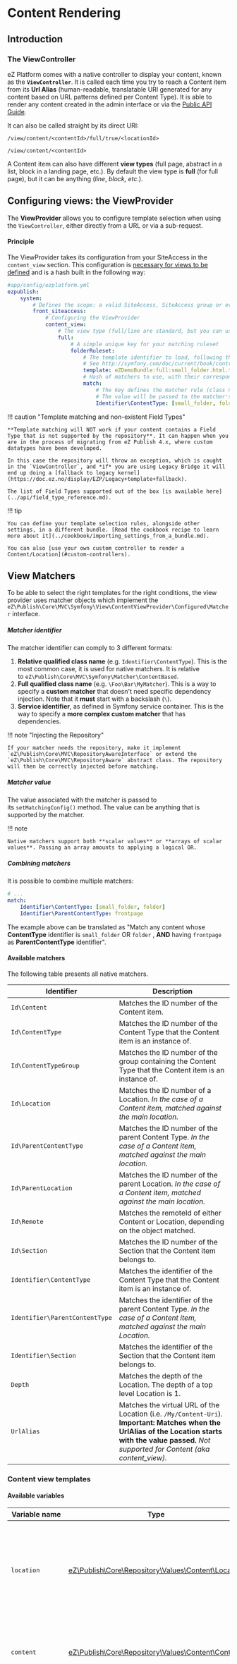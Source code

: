 # Content Rendering

## Introduction

### The ViewController

eZ Platform comes with a native controller to display your content, known as the **`ViewController`**. It is called each time you try to reach a Content item from its **Url Alias** (human-readable, translatable URI generated for any content based on URL patterns defined per Content Type). It is able to render any content created in the admin interface or via the [Public API Guide](../api/public_php_api.md#public-api-guide).

It can also be called straight by its direct URI: 

`/view/content/<contentId>/full/true/<locationId>`

`/view/content/<contentId>`

A Content item can also have different **view types** (full page, abstract in a list, block in a landing page, etc.). By default the view type is **full** (for full page), but it can be anything (*line*, *block, etc*.).

## Configuring views: the ViewProvider

The **ViewProvider** allows you to configure template selection when using the `ViewController`, either directly from a URL or via a sub-request.

#### Principle

The ViewProvider takes its configuration from your SiteAccess in the `content_view` section. This configuration is [necessary for views to be defined](design.md#design-basics) and is a hash built in the following way:

``` yaml
#app/config/ezplatform.yml
ezpublish:
    system:
        # Defines the scope: a valid SiteAccess, SiteAccess group or even "global"
        front_siteaccess:
            # Configuring the ViewProvider
            content_view:
                # The view type (full/line are standard, but you can use custom ones)
                full:
                    # A simple unique key for your matching ruleset
                    folderRuleset:
                        # The template identifier to load, following the Symfony bundle notation for templates
                        # See http://symfony.com/doc/current/book/controller.html#rendering-templates
                        template: eZDemoBundle:full:small_folder.html.twig
                        # Hash of matchers to use, with their corresponding values to match against
                        match:
                            # The key defines the matcher rule (class name or service identifier)
                            # The value will be passed to the matcher's setMatchingConfig() method.
                            Identifier\ContentType: [small_folder, folder]
```

!!! caution "Template matching and non-existent Field Types"

    **Template matching will NOT work if your content contains a Field Type that is not supported by the repository**. It can happen when you are in the process of migrating from eZ Publish 4.x, where custom datatypes have been developed.

    In this case the repository will throw an exception, which is caught in the `ViewController`, and *if* you are using Legacy Bridge it will end up doing a [fallback to legacy kernel](https://doc.ez.no/display/EZP/Legacy+template+fallback).

    The list of Field Types supported out of the box [is available here](../api/field_type_reference.md).

!!! tip

    You can define your template selection rules, alongside other settings, in a different bundle. [Read the cookbook recipe to learn more about it](../cookbook/importing_settings_from_a_bundle.md).

    You can also [use your own custom controller to render a Content/Location](#custom-controllers).

## View Matchers

To be able to select the right templates for the right conditions, the view provider uses matcher objects which implement the `eZ\Publish\Core\MVC\Symfony\View\ContentViewProvider\Configured\Matcher` interface.

##### Matcher identifier

The matcher identifier can comply to 3 different formats:

1. **Relative qualified class name** (e.g. `Identifier\ContentType`). This is the most common case, it is used for native matchers. It is relative to `eZ\Publish\Core\MVC\Symfony\Matcher\ContentBased`.
1. **Full qualified class name** (e.g. `\Foo\Bar\MyMatcher`). This is a way to specify a **custom matcher** that doesn't need specific dependency injection. Note that it **must** start with a backslash (`\`).
1. **Service identifier**, as defined in Symfony service container. This is the way to specify a **more complex custom matcher** that has dependencies.

!!! note "Injecting the Repository"

    If your matcher needs the repository, make it implement `eZ\Publish\Core\MVC\RepositoryAwareInterface` or extend the `eZ\Publish\Core\MVC\RepositoryAware` abstract class. The repository will then be correctly injected before matching.

##### Matcher value

The value associated with the matcher is passed to its `setMatchingConfig()` method. The value can be anything that is supported by the matcher.

!!! note

    Native matchers support both **scalar values** or **arrays of scalar values**. Passing an array amounts to applying a logical OR.

##### Combining matchers

It is possible to combine multiple matchers:

``` yaml
# ...
match:
    Identifier\ContentType: [small_folder, folder]
    Identifier\ParentContentType: frontpage
```

The example above can be translated as "Match any content whose **ContentType** identifier is `small_folder` OR `folder` , **AND** having `frontpage` as **ParentContentType** identifier".

#### Available matchers

The following table presents all native matchers.

|Identifier|Description|
|------|------|
|`Id\Content`|Matches the ID number of the Content item.|
|`Id\ContentType`|Matches the ID number of the Content Type that the Content item is an instance of.|
|`Id\ContentTypeGroup`|Matches the ID number of the group containing the Content Type that the Content item is an instance of.|
|`Id\Location`|Matches the ID number of a Location. *In the case of a Content item, matched against the main location.*|
|`Id\ParentContentType`|Matches the ID number of the parent Content Type. *In the case of a Content item, matched against the main location.*|
|`Id\ParentLocation`|Matches the ID number of the parent Location. *In the case of a Content item, matched against the main location.*|
|`Id\Remote`|Matches the remoteId of either Content or Location, depending on the object matched.|
|`Id\Section`|	Matches the ID number of the Section that the Content item belongs to.|
|`Identifier\ContentType`|Matches the identifier of the Content Type that the Content item is an instance of.|
|`Identifier\ParentContentType`|Matches the identifier of the parent Content Type. *In the case of a Content item, matched against the main Location.*|
|`Identifier\Section`|Matches the identifier of the Section that the Content item belongs to.|
|`Depth`|Matches the depth of the Location. The depth of a top level Location is 1.|
|`UrlAlias`|Matches the virtual URL of the Location (i.e. `/My/Content-Uri`). **Important: Matches when the UrlAlias of the Location starts with the value passed.** *Not supported for Content (aka content_view).*|

### Content view templates

#### Available variables

|Variable name|Type|Description|
|------|------|------|
|`location`|[eZ\Publish\Core\Repository\Values\Content\Location](https://github.com/ezsystems/ezpublish-kernel/blob/master/eZ/Publish/Core/Repository/Values/Content/Location.php)|The Location object. Contains meta information on the Content (ContentInfo) (only when accessing a Location) |
|`content`|[eZ\Publish\Core\Repository\Values\Content\Content](https://github.com/ezsystems/ezpublish-kernel/blob/master/eZ/Publish/Core/Repository/Values/Content/Content.php)|The Content item, containing all Fields and version information (VersionInfo)|
|`noLayout`|Boolean|If true, indicates if the Content item/Location is to be displayed without any pagelayout (i.e. AJAX, sub-requests, etc.). It's generally `false` when displaying a Content item in view type **full**.|
|`viewBaseLayout`|String|The base layout template to use when the view is requested to be generated outside of the pagelayout (when `noLayout` is true).|

#### Template inheritance and sub-requests

Like any template, a content view template can use [template inheritance](http://symfony.com/doc/current/book/templating.html#template-inheritance-and-layouts). However keep in mind that your Content may be also requested via [sub-requests](http://symfony.com/doc/current/book/templating.html#embedding-controllers) (see below how to render [embedded Content items](#embedding-content-items)), in which case you probably don't want the global layout to be used.

If you use different templates for embedded content views, this should not be a problem. If you'd rather use the same template, you can use an extra `noLayout` view parameter for the sub-request, and conditionally extend an empty pagelayout:

``` html
{% extends noLayout ? viewbaseLayout : "AcmeDemoBundle::pagelayout.html.twig" %}

{% block content %}
...
{% endblock %}
```

#### Default view templates

Content view uses default templates to render content unless custom view rules are used.

Those templates can be customized by means of container- and SiteAccess-aware parameters.

##### Overriding the default template for common view types

Templates for the most common view types (content/full, line, embed, or block) can be customized by setting one the `ezplatform.default.content_view_templates` variables:

| Controller                                              | ViewType | Parameter                                         | Default value                                           |
|---------------------------------------------------------|----------|---------------------------------------------------|---------------------------------------------------------|
| `ez_content:viewAction`                                 | `full`   | `ezplatform.default_view_templates.content.full`  | `"EzPublishCoreBundle:default:content/full.html.twig"`  |
| `ez_content:viewAction`                                 | `line`   | `ezplatform.default_view_templates.content.line`  | `"EzPublishCoreBundle:default:content/line.html.twig"`  |
| `ez_content:viewAction`                                 | `embed`  | `ezplatform.default_view_templates.content.embed` | `"EzPublishCoreBundle:default:content/embed.html.twig"` |
| `ez_page:viewAction`                                    | `n/a`    | `ezplatform.default_view_templates.block`         | `"EzPublishCoreBundle:default:block/block.html.twig"`   |

###### Example

Add this configuration to `app/config/config.yml` to use `app/Resources/content/view/full.html.twig` as the default template when viewing Content with the `full` view type:

``` yaml
parameters:
    ezplatform.default_view_templates.content.full: "content/view/full.html.twig"
```

##### Customizing the default controller

The controller used to render content by default can also be changed. The `ezsettings.default.content_view_defaults` container parameter contains a hash that defines how content is rendered by default. It contains a set of [content view rules for the common view types](https://github.com/ezsystems/ezpublish-kernel/blob/v6.0.0/eZ/Bundle/EzPublishCoreBundle/Resources/config/default_settings.yml#L21-L33). This hash can be redefined to whatever suits your requirements, including custom controllers, or even matchers.

### Content and Location view providers

#### View\\Manager & View\\Provider

The role of the `(eZ\Publish\Core\MVC\Symfony\)View\Manager` is to select the right template for displaying a given Content item or Location. It aggregates objects called *Content and Location view providers* which respectively implement the `eZ\Publish\Core\MVC\Symfony\View\Provider\Content` and `eZ\Publish\Core\MVC\Symfony\View\Provider\Location` interfaces.

Each time a Content item is to be displayed through the `Content\ViewController`, the `View\Manager` iterates over the registered Content or Location `View\Provider` objects and calls `getView()`.

##### Provided View\\Provider implementations

|Name|Usage|
|------|------|
|[View provider configuration](#configuring-views-the-viewprovider)|Based on application configuration. Formerly known as *Template override system*.|
|`eZ\Publish\Core\MVC\Legacy\View\Provider\Content`, `eZ\Publish\Core\MVC\Legacy\View\Provider\Location`|Forwards view selection to the legacy kernel by running the old content/view module. Pagelayout used is the one configured in `ezpublish_legacy.<scope>.view_default_layout`. For more details about the `<scope>` please refer to the [scope configuration documentation](siteaccess.md#scope).|

#### Custom View\\Provider

##### Difference between `View\Provider\Location` and `View\Provider\Content`

- A `View\Provider\Location` only deals with `Location` objects and implements the `eZ\Publish\Core\MVC\Symfony\View\Provider\Location` interface.
- A `View\Provider\Content` only deals with `ContentInfo` objects and implements the `eZ\Publish\Core\MVC\Symfony\View\Provider\Content` interface.

##### When to develop a custom `View\Provider\(Location|Content)`

- You want a custom template selection based on a very specific state of your application
- You depend on external resources for view selection
- You want to override the default one view provider (based on configuration)

`View\Provider` objects need to be properly registered in the service container with the `ezpublish.location_view_provider` or `ezpublish.content_view_provider` service tag.

``` yaml
parameters:
    acme.location_view_provider.class: Acme\DemoBundle\Content\MyLocationViewProvider

services:
    acme.location_view_provider:
        class: %ezdemo.location_view_provider.class%
        tags:
            - {name: ezpublish.location_view_provider, priority: 30}
```

`priority` is an integer giving the priority to the `View\Provider\(Content|Location)` in the `View\Manager`. The priority range is from -255 to 255.

##### Example

``` php
// Custom View\Provider\Location
<?php
namespace Acme\DemoBundle\Content;

use eZ\Publish\Core\MVC\Symfony\View\ContentView;
use eZ\Publish\Core\MVC\Symfony\View\Provider\Location as LocationViewProvider;
use eZ\Publish\API\Repository\Values\Content\Location;

class MyLocationViewProvider implements LocationViewProvider
{
    /**
     * Returns a ContentView object corresponding to $location, or void if not applicable
     *
     * @param \eZ\Publish\API\Repository\Values\Content\Location $location
     * @param string $viewType
     * @return \eZ\Publish\Core\MVC\Symfony\View\ContentView|null
     */
    public function getView( Location $location, $viewType )
    {
        // Let's check location Id
        switch ( $location->id )
        {
            // Special template for home page, passing "foo" variable to the template
            case 2:
                return new ContentView( "AcmeDemoBundle:$viewType:home.html.twig", array( 'foo' => 'bar' ) );
        }

        // ContentType identifier (formerly "class identifier")
        switch ( $location->contentInfo->contentType->identifier )
        {
            // For view full, it will load AcmeDemoBundle:full:small_folder.html.twig
            case 'folder':
                return new ContentView( "AcmeDemoBundle:$viewType:small_folder.html.twig" );
        }
    }
}
```

## Rendering Content items

### Content item Fields

A view template receives the requested Content item, holding all Fields.
In order to display the Fields' value the way you want, you can either manipulate the Field Value object itself, or use a custom template.

#### Getting raw Field value

As you have access to the Content item in the template, you can use [its public methods](https://github.com/ezsystems/ezpublish-kernel/blob/master/eZ/Publish/Core/Repository/Values/Content/Content.php) to access all the information you need. You can also use the `ez_field_value` helper to get the [Field's value only](#ez_field_value). It will return the correct language if there are several, based on language priorities.

``` html
{# With the following, myFieldValue will be in the Content item's main language #}
{# It will also takes languages you provided to API on retrieval into account #}
{% set myFieldValue = content.getFieldValue( 'some_field_identifier' ) %}

{# Here myTranslatedFieldValue will be in the current language if a translation is available (read from SiteAccess configuration). If not, the Content item's main language will be used #}
{% set myTranslatedFieldValue = ez_field_value( content, 'some_field_identifier' ) %}
```

#### Using the Field Type's template block

All built-in Field Types come with [their own Twig template](https://github.com/ezsystems/ezpublish-kernel/blob/master/eZ/Bundle/EzPublishCoreBundle/Resources/views/content_fields.html.twig). You can render any Field using this default template using the `ez_render_field()` helper.

``` html
{{ ez_render_field( content, 'some_field_identifier' ) }}
```

Refer to [`ez_render_field`](#ez_render_field) for further information.

!!! tip

    As this makes use of reusable templates, **using `ez_render_field()` is the recommended way and is to be considered the best practice**.

### Content name

The **name** of a Content item is its generic "title", generated by the repository based on the Content Type's naming pattern. It often takes the form of a normalized value of the first field, but might be a concatenation of several fields. There are 2 different ways to access this special property:

- Through the name property of ContentInfo (not translated).
- Through VersionInfo with the TranslationHelper (translated).

#### Translated name

The *translated name* is held in a `VersionInfo` object, in the `names` property which consists of a hash indexed by locale. You can easily retrieve it in the right language via the `TranslationHelper` service.

``` html
{# Languages provided to API will be taken into account so you can do this: #}
<h2>Translated Content name: {{ content.name }}</h2>

{# In earlier versions the same is available using Twig translation helper ez_content_name() #}
<h2>Translated Content name: {{ ez_content_name( content ) }}</h2>
<h3>Also works from ContentInfo: {{ ez_content_name( content.contentInfo ) }}</h3>
```

The helper will by default follow the prioritized languages order. If there is no translation for your prioritized languages, the helper will always return the name in the main language.

You can also **force a locale** in a second argument:

``` html
{# Force fre-FR locale. #}
<h2>{{ ez_content_name( content, 'fre-FR' ) }}</h2>
```

!!! note "Name property in ContentInfo"

    This property is the actual Content name, but **in the main language only** (so it is not translated).

    ``` html
    <h2>Content name: {{ content.contentInfo.name }}</h2>
    ```

    In PHP that would be:

    ``` php
    $contentName = $content->getContentInfo->getName();
    ```

    So make sure to use `$content->getName() or $versionInfo->getName()`, which takes translations into account.

#### Exposing additional variables

It is possible to expose additional variables in a content view template. See [parameters injection in content views](../cookbook/injecting_parameters_in_content_views.md).

### Embedding images

The Rich Text Field allows you to embed other Content items within the Field.

Content items that are identified as images will be rendered in the Rich Text Field using a dedicated template.

You can determine which Content Types will be treated as images and rendered using this template in the `ezplatform.content_view.image_embed_content_types_identifiers` parameter. By default it is set to cover the Image Content Type, but you can add other types that you want to be treated as images, for example:

``` yaml
parameters:
    ezplatform.content_view.image_embed_content_types_identifiers: ['image', 'photo', 'banner']
```

The template that is used when rendering embedded images can be set in the `ezplatform.default_view_templates.content.embed_image` container parameter:

``` yaml
parameters:
    ezplatform.default_view_templates.content.embed_image: 'content/view/embed/image.html.twig'
```

### Adding Links

#### Links to other Locations

Linking to other Locations is done with a [native `path()` Twig helper](http://symfony.com/doc/2.3/book/templating.html#linking-to-pages) (or `url()` if you want to generate absolute URLs). When you pass it the Location object, `path()` will generate the URLAlias.

``` html
{# Assuming "location" variable is a valid eZ\Publish\API\Repository\Values\Content\Location object #}
<a href="{{ path( location ) }}">Some link to a Location</a>
```

If you don't have the Location object, but only its ID, you can generate the URLAlias the following way:

``` html
<a href="{{ path( "ez_urlalias", {"locationId": 123} ) }}">Some link to a Location, with its ID only</a>
```

You can also use the Content ID. In that case the generated link will point to the Content item's main Location.

``` html
<a href="{{ path( "ez_urlalias", {"contentId": 456} ) }}">Some link from a contentId</a>
```

!!! note "Under the hood"

    In the back end, `path()` uses the Router to generate links.

    This makes it also easy to generate links from PHP, via the `router` service.

See also: [Cross-SiteAccess links](siteaccess.md#cross-siteaccess-links)

### Embedding Content items

To render an embedded Content from a Twig template you need to **do a subrequest with the `ez_content` controller**.

#### Using the `ez_content` controller

This controller is exactly the same as [the ViewController presented above](#the-viewcontroller). It has one main `viewAction` that renders a Content item.

You can use this controller from templates with the following syntax:

``` html
{{ render(controller("ez_content:viewAction", {"contentId": 123, "viewType": "line"})) }}
```

The example above renders the Content item whose ID is **123** with the view type **line**.

Referencing the `ez_content` controller follows the syntax of *controllers as a service*, [as explained in Symfony documentation](http://symfony.com/doc/current/cookbook/controller/service.html).

##### Available arguments

As with any controller, you can pass arguments to `ez_content:viewLocation` or `ez_content:viewContent` to fit your needs.

|Name|Description|Type|Default value|
|---|---|---|---|
|`contentId`|ID of the Content item you want to render. Only for `ez_content:viewContent`|integer|N/A|
|`locationId`|ID of the Location you want to render. Only for `ez_content:viewLocation`|integer|Content item's main location, if defined|
|`viewType`|The view type you want to render your Content item/Location in. Will be used by the ViewManager to select a corresponding template, according to defined rules. </br>Example: full, line, my_custom_view, etc.|string|full|
|`layout`|Indicates if the sub-view needs to use the main layout (see [available variables in a view template](#available-variables))|boolean|false|
|`params`|Hash of variables you want to inject to sub-template, key being the exposed variable name.|hash|empty hash|

For example:

``` html
{{ render(
      controller(
          "ez_content:viewAction",
          {
              "contentId": 123,
              "viewType": "line",
              "params": { "some_variable": "some_value" }
          }
      )
) }}
```

#### Rendering and cache

##### ESI

Just like for regular Symfony controllers, you can take advantage of [ESI](https://symfony.com/doc/current/http_cache/esi.html) and use different cache levels:

``` html
{{ render_esi(controller("ez_content:viewAction", {"contentId": 123, "viewType": "line"})) }}
```

Only scalar variables (not objects) can be sent via `render_esi`.

##### Asynchronous rendering using hinclude

Symfony also supports asynchronous content rendering with the help of the [hinclude.js](http://mnot.github.com/hinclude/) library.

``` html
<!--Asynchronous rendering-->
{{ render_hinclude(controller("ez_content:viewAction", {"contentId": 123, "viewType": "line"})) }}
```

Only scalar variables (not objects) can be sent via `render_hinclude`.

##### Display a default text

If you want to display a default text while a controller is loaded asynchronously, you have to pass a second parameter to your `render_hinclude` Twig function.

``` html
<!--Display a default text during asynchronous loading of a controller-->
{{ render_hinclude(controller('EzCorporateDesignBundle:Header:userLinks'), {'default': "<div style='color:red'>loading</div>"}) }}
```

See also: [Custom controllers](#custom-controllers).

[hinclude.js](http://mnot.github.com/hinclude/) needs to be properly included in your layout to work.

[Refer to Symfony documentation](http://symfony.com/doc/current/book/templating.html#asynchronous-content-with-hinclude-js) for all available options.

### Rendering in preview

When previewing content in the back office, the draft view is rendered using the [PreviewController](https://github.com/ezsystems/ezpublish-kernel/blob/master/eZ/Publish/Core/MVC/Symfony/Controller/Content/PreviewController.php).

The first draft of a yet unpublished Content item does not have a Location, because Locations are only assigned when content is published.
To enable rendering in such cases, the PreviewController [creates a temporary virtual Location](https://github.com/ezsystems/ezpublish-kernel/blob/master/eZ/Publish/Core/Helper/PreviewLocationProvider.php#L65).
This Location has some of the properties of the future Location, such as the parent Location ID.
However, it does not fully replace a normal Location.

If the rendering template refers directly to the Location ID of the content, an error will occur.
To avoid such situations, you can check if the Location is virtual using the `location.isDraft` flag in Twig templates, for example:

``` jinja
{% if not location.isDraft %}
    <a href="{{ path(location) }}">{{ ez_content_name(content) }}</a>
{% endif %}
```

!!! enterprise

    ## Landing Page

    ### Landing Page layouts

    A Landing Page has a customizable layout with multiple zones where you can place blocks with content.

    A clean installation has only one default layout. You can preview more layouts in the Demo bundle.

    A Landing Page layout is composed of zones.

    ##### Zone structure

    Each zone contains the following parameters:

    | Name             | Description                  |
    |------------------|------------------------------|
    | `zone_id` | Required. A unique zone ID |
    | `name`     | Required. Zone name        |

    #### Layout configuration

    The layout is configured in YAML files:

    ``` yaml
    ez_systems_landing_page_field_type:
        layouts:
            sidebar:
                identifier: sidebar
                name: Right sidebar
                description: Main section with sidebar on the right
                thumbnail: assets/images/layouts/sidebar.png
                template: AppBundle:layouts:sidebar.html.twig
                zones:
                    first:
                        name: First zone
                    second:
                        name: Second zone
    ```

    The following parameters need to be included in the settings of the [configuration](../guide/best_practices.md#configuration_1):

    |Parameter|Type|Description|Required|
    |------|------|------|------|
    |layouts|string|Layout config root|Yes|
    |number|string|Unique key of the layout|Yes|
    |{ID}/identifier|string|ID of the layout|Yes|
    |{ID}/name|string|Name of the layout|Yes|
    |{ID}/description|string|Description of layout|Yes|
    |{ID}/thumbnail|string|<path> to thumbnail image|Yes|
    |{ID}/template|string|<path> to template View For example: `AppBundle:layouts:sidebar.html.twig`</br>`<bundle>:<directory>:<file name>`|Yes|
    |{ID}/zones|string|Collection of zones|Yes|
    |{ID}/{zone}/zone_id|string|ID of the zone|Yes|
    |{ID}/{zone}/name|string|Zone name|Yes|

    #### Layout template

    A layout template will include all zones the layout contains. The zone container must have a `data-studio-zones-container` attribute.

    A Zone is a container for blocks. Each zone must have a `data-studio-zone` attribute.
    The best way to display blocks in the zone is to iterate over a blocks array and render the blocks in a loop.

    ``` html
    <div data-studio-zones-container>
        <div data-studio-zone="{{ zones[0].id }}">
            {# If the first zone (with index [0]) contains any blocks #}
            {% if zones[0].blocks %}
                {# for each block #}
                {% for block in zones[0].blocks %}
                    {# create a new layer with appropriate id #}
                    {# the div's class takes the type of the block that is placed in it #}
                    <div class="landing-page__block block_{{ block.type }}">
                        {# render the block by using the "ez_block:renderBlockAction" controller #}
                        {{ render_esi(controller('ez_block:renderBlockAction', {
                                'contentId': contentInfo.id,
                                'blockId': block.id
                            }))
                        }}
                    </div>
                {% endfor %}
            {% endif %}
        </div>
        <div data-studio-zone="{{ zones[1].id }}">
            {# Repeat the same for the second zone, with index [1] #}
            {% if zones[1].blocks %}
                {% for block in zones[1].blocks %}
                    <div class="landing-page__block block_{{ block.type }}">
                        {{ render_esi(controller('ez_block:renderBlockAction', {
                                'contentId': contentInfo.id,
                                'blockId': block.id
                            }))
                        }}
                    </div>
                {% endfor %}
            {% endif %}
        </div>
    </div>
    ```

    ### Landing Page template
    Once published, a Landing Page will be displayed using the template according to the `content_view` setting, see [View Matchers](#view-matchers). If you want to see the Landing Page displayed using a particular template in the edit mode of Landing Page Editor before publish, you need to configure the following additional settings in `ezplatform.yml` configuration file.
    
    ``` yml
    ezstudioui:
        system:
            # Defines the scope: a valid SiteAccess, SiteAccess group or even "global"
            front_siteaccess:
                studio_template: AppBundle:studio:template.html.twig
    ```
    
    This is an example of a minimal template file:
    
    ``` html
    {% extends base_template() %}
    {% block content %}
    
        <!-- Custom template header code -->
        
        <!-- This part is required! -->
        {% if content is defined %}
            {{ ez_render_field(content, 'page') }}
        {% else %}
            <div data-area="static" style="min-height:300px;"></div>
        {% endif %}
        <!-- End required part -->
        
        <!-- Rest of the custom template code -->
        
    {% endblock %}
    ```
    
        !!! caution
        Custom template always needs to extend `base_template()`. Morevoer, you have to check whether the `content` variable is defined to correctly display a previously published Landing Page. Otherwise, you need to display `<div data-area="static"></div>` which is the place where you can put the new blocks. 

    ### Landing Page blocks

    By default eZ Enterprise comes with a number of preset Landing Page blocks. You can, however, add custom blocks to your configuration. There are two ways to do this: the full way and an [easier, YAML-based method](#defining-landing-page-blocks-in-the-configuration-file).

    #### Block Class

    The class for the block must implement the `BlockType` interface:

    ``` php
    EzSystems\LandingPageFieldTypeBundle\FieldType\LandingPage\Model\BlockType
    ```

    Most methods are implemented in a universal way by using the `AbstractBlockType` abstract class:

    ``` php
    EzSystems\LandingPageFieldTypeBundle\FieldType\LandingPage\Model\AbstractBlockType
    ```

    If your block does not have specific attributes or a structure, you can extend the `AbstractBlockType` class, which contains simple generic converters designated for the block attributes.

    For example:

    ``` php
    <?php
    namespace AcmeBundle\Block;

    use EzSystems\LandingPageFieldTypeBundle\FieldType\LandingPage\Model\AbstractBlockType;

    class ExampleBlock extends AbstractBlockType
    {
       // Class body
    }
    ```

    ##### Class definition

    A block **must** have a definition set using two classes:

    ###### BlockDefinition

    The `BlockDefinition` class describes a block:

    |Attribute|Type|Definition|
    |------|------|------|
    |$type|string|block type|
    |$name|string|block name|
    |$category|string|block category|
    |$thumbnail|string|path to block thumbnail image|
    |$templates|array|array of available paths of templates</br>See [Block templates](#block-templates) below|
    |$attributes|array|array of block attributes (objects of `BlockAttributeDefinition` class)|

    ###### BlockAttributeDefinition

    The `BlockAttributeDefinition` class defines the attributes of a block:

    |Attribute|Type|Definition|
    |------|------|------|
    |`$id`|string|block attribute ID|
    |`$name`|string|block attribute name|
    |`$type`|string|block attribute type, available options are:</br>`integer`</br>`string`</br>`url`</br>`text`</br>`embed`</br>`select`</br>`multiple`</br>`radio`|
    |`$regex`|string|block attribute regex used for validation|
    |`$regexErrorMessage`|string|message displayed when regex does not match|
    |`$required`|bool|`TRUE` if attribute is required|
    |`$inline`|bool|indicates whether block attribute input should be rendered inline in a form|
    |`$values`|array|array of chosen values|
    |`$options`|array|array of available options|

    ##### Class methods

    When extending `AbstractBlockType` you **must** implement at least 3 methods:

    ###### `createBlockDefinition()`

    This method must return an `EzSystems\LandingPageFieldTypeBundle\FieldType\LandingPage\Definition\BlockDefinition` object.

    Example of the built-in Gallery block:

    ``` php
    public function createBlockDefinition()
    {
        return new BlockDefinition(
            'gallery',
            'Gallery Block',
            'default',
            'bundles/ezsystemslandingpagefieldtype/images/thumbnails/gallery.svg',
            [],
            [
                new BlockAttributeDefinition(
                    'contentId',
                    'Folder',
                    'embed',
                    '/^([a-zA-Z]:)?(\/[a-zA-Z0-9_\/-]+)+\/?/',
                    'Choose an image folder'
                ),
            ]
        );
    }
    ```

    ###### `getTemplateParameters(BlockValue $blockValue)`

    This method returns an array of parameters to be displayed in rendered view of block. You can access them directly in a block template (e. g. via twig `{{ title }}` ).

    When parameters are used in the template you call them directly without the `parameters` array name:

    | Correct | Not Correct |
    |---------|-------------|
    | `<h1>{{ title }}</h1>` | `<h1>{{ parameters.title }}</h1>` |

    `getTemplateParameters()` method implementation using the example of the built-in RSS block:

    ``` php
    public function getTemplateParameters(BlockValue $blockValue)
    {
        $attributes = $blockValue->getAttributes();
        $limit = (isset($attributes['limit'])) ? $attributes['limit'] : 10;
        $offset = (isset($attributes['offset'])) ? $attributes['offset'] : 0;
        $parameters = [
            'title' => $attributes['title'],
            'limit' => $limit,
            'offset' => $offset,
            'feeds' => $this->RssProvider->getFeeds($attributes['url']),
        ];

        return $parameters;
    }
    ```

    ###### `checkAttributesStructure(array $attributes)`

    This method validates the input fields for a block. You can specify your own conditions to throw the `InvalidBlockAttributeException` exception.

    This `InvalidBlockAttributeException` exception has the following parameters:

    | Name           | Description                                            |
    |----------------|--------------------------------------------------------|
    |  `blockType` |  name of a block                                       |
    |  `attribute` |  name of the block's attribute which failed validation |
    |  `message`   |  a short information about an error                    |
    |  `previous`  |  previous exception, null by default                   |

    For example to validate an RSS block:

    ``` php
    public function checkAttributesStructure(array $attributes)
    {
        if (!isset($attributes['url'])) {
            throw new InvalidBlockAttributeException('RSS', 'url', 'URL must be set.');
        }

        if (isset($attributes['limit']) && (($attributes['limit'] < 1) || (!is_numeric($attributes['limit'])))) {
            throw new InvalidBlockAttributeException('RSS', 'limit', 'Limit must be a number greater than 0.');
        }

        if (isset($attributes['offset']) && (($attributes['offset'] < 0) || (!is_numeric($attributes['limit'])))) {
            throw new InvalidBlockAttributeException('RSS', 'offset', 'Offset must be a number no less than 0.');
        }
    }
    ```

    #### Adding the class to the container

    The **services.yml** file must contain info about your block class.

    The description of your class must contain a tag which provides:

    - tag name: `landing_page_field_type.block_type`
    - tag alias: `<name of a block>`

    For example:

    ``` yaml
    # service id
    acme.block.example:
        # block's class with namespace
        class: AcmeBundle\Block\ExampleBlock
        tags:
            # service definition must contain tag with
            # "landing_page_field_type.block_type" name and block name as an alias
            - { name: landing_page_field_type.block_type, alias: example}
    ```

    #### Block templates

    The templates for the new blocks are configured in your YAML config.

    ``` yaml
    blocks:
        example:
            views:
                test:
                    template: AcmeBundle:blocks:example.html.twig
                    name: Example Block View
    ```

    #### Example

    For a full working example of creating a new Landing Page block, see [step 4 of the Enterprise tutorial](../tutorials/enterprise_beginner/4_creating_a_custom_block.md).

    !!! tip

        If you want to make sure that your block is only available in the Element menu in a specific situation, you can override the `isAvailable` method, which makes the block accessible by default:

        ``` php
        public function isAvailable()
            {
                return true;
            }
        ```

    #### Custom editing UI

    If you want to add a custom editing UI to your new block, you need to provide the code for the custom popup UI in Javascript (see the code for `ezs-scheduleblockview.js` or `ezs-tagblockview.js` in the StudioUIBundle in your installation for examples).

    Once it is ready, create a plugin for `eZS.LandingPageCreatorView` that makes a use of the `addBlock` public method from `eZS.LandingPageCreatorView`, see the example below:

    ``` php
    YUI.add('ezs-addcustomblockplugin', function (Y) {
        'use strict';

        var namespace = 'Any.Namespace.Of.Your.Choice',

        Y.namespace(namespace);
        NS = Y[namespace];

        NS.Plugin.AddCustomBlock = Y.Base.create('addCustomBlockPlugin', Y.Plugin.Base, [], {
            initializer: function () {
                this.get('host').addBlock('custom', NS.CustomBlockView);
            },
        }, {
            NS: 'dashboardPlugin'
        });

        Y.eZ.PluginRegistry.registerPlugin(
            NS.Plugin.AddCustomBlock, ['landingPageCreatorView']
        );
    });
    ```

    #### Defining Landing Page blocks in the configuration file

    There is a faster and simpler way to create Landing Page block types
    using only the YAML configuration in an application or a bundle, under the `ez_systems_landing_page_field_type` key.

    ``` yaml
    ez_systems_landing_page_field_type:
        blocks:
            example_block:
                initialize: true
                name: Example Block
                category: default
                thumbnail: bundles/ezsystemslandingpageblocktemplate/images/templateblock.svg
                views:
                    default:
                        template: blocks/template.html.twig
                        name: Default view
                    special:
                        template: blocks/special_template.html.twig
                        name: Special view
                attributes:
                    handle:
                        type: text
                        regex: /[\s]/
                        regexErrorMessage: Invalid text
                        required: true
                        inline: false
                        values: []
                        options: []
                    flavor:
                        type: multiple
                        required: true
                        inline: false
                        values: [value2]
                        options:
                            value1: vanilla
                            value2: chocolate
    ```

    !!! tip

        Configuration keys have to match `BlockDefinition` and `BlockAttributeDefinition` property names.

    Below you can find a few important notes:

    - You can omit the `name` attribute. Values are going to be generated automatically in the following fashion: `new_value` =&gt; `New Value`
    - `category` is not in use - it will be implemented in the future.
    - In most cases blocks have only a single view, therefore you can define it as: `views: EzSystemsLandingPageBlockTemplateBundle::template.html.twig`.
    - In case of multiple views you can omit `name` and simplify it as follows:

    ``` yaml
    views:
        default: blocks/template.html.twig
        special: blocks/special_template.html.twig
    ```

    - When defining attributes you can omit most keys as long as you use simple types:

    ``` yaml
    attributes:
        first_field: text
        second_field: string
        third_field: integer
    ```

    Keep in mind that other types such as `multiple`, `select`, `radio` have to use the `options` key.

    ###### Block type class and service

    If `intialize` is set to` true`, you no longer have to register a service associated with the new block.
    It will use a generic service which exposes all attribute values to the views.

    You can overwrite the `ez_systems.landing_page.block.{NEW_BLOCK_IDENTIFIER}` service with your own implementation.
    Just make sure your class extends the `ConfigurableBlockType` class.

    Some hints regarding custom service implementation:

    - do not override the `createBlockDefinition()` method unless you want to make further modifications to the `\EzSystems\LandingPageFieldTypeBundle\FieldType\LandingPage\Definition\BlockDefinition` object created from your YAML config. Do not forget to run `parent::createBlockDefinition()` to retrieve the original object.
    - implement other methods such as `checkAttributesStructure()` and `getTemplateParameters()` to provide more complex validation and implement the block functionality.

    ###### Overwriting existing blocks

    You can overwrite following properties in the existing blocks:

    - `thumbnail`
    - `name`
    - `category`
    - `views`

    !!! caution

        It is not possible to overwrite or add any attributes to existing blocks as there is no possibility to modify BlockType implementation, and therefore to use or display those new attributes.

    `\EzSystems\LandingPageFieldTypeBundle\FieldType\LandingPage\Model\AbstractBlockType::isFinal` indicates whether the block can be overwritten by the configuration. All blocks can be overwritten by default. 

    ### Schedule block

    Schedule block is an Enterprise-only feature that enables you to plan content to be published at a predetermined time in the future.

    Schedule blocks are placed on a Landing Page and can be configured like any other block. This includes providing different templates for the editor to choose in the Studio UI.

    A Schedule block consists of a number of slots. Each slot can hold one Content item.

    The number of slots and their order is defined in the template. A template for a Schedule block must include the `data-studio-slots-container` and `data-studio-slot` attributes to enable placing Content in the slots.

    #### Behavior

    ![Schedule block slot with options](img/schedule_block_slot_options.png "Schedule block slot with options")

    You can preview the content added to a Schedule block in full, as it is viewed in PlatformUI, by activating the **Preview** button.

    When content is added to the block, it is initially assigned an airtime equal to the current time. The airtime can then be changed to a date and time in the future. Content items are ordered in the block according to the airtime. When you add more items to a block than there are slots, oldest content (i.e., with earliest airtime), is pushed off the block.

    A Schedule block tracks all content that is added, deleted and pushed off it. In the back office (both in View and Edit mode) you can see all activity (adding, deleting or overflow) in a block using the timeline at the top of the editor. Colored stripes on the timeline indicate when any change to the block happens. You can select the stripe to see the details of the changes.

    **Full list** in the timeline bar gives you access to all changes. When you view it in Edit mode, it displays all changes in the selected Schedule block; when you select the list in View mode, you will see all changes in all blocks on the page.

    Overflow enables you to combine multiple Schedule blocks in one flow. It is set up in the editor. Overflow defines what happens with content that is pushed off a full block.

    ![Schedule block with overflow options](img/schedule_with_overflow.png "Schedule block with overflow options")

    Each Schedule block that has overflow enabled can have one target block defined. When a Content item is pushed off the block, it will overflow to the designated block. In target block the items will be ordered according to the original airtime, not the order in which they were overflown.

    You can connect more than two Schedule blocks in this way, one after the other. It is also possible for multiple Schedule blocks to overflow into one. However, it is not possible to build a circular overflow (where a sequence of overflowing items eventually points to the original block). This is disabled in the UI.

    The **Remove item** action removes the item from the block (but does not delete the Content item itself. Deleting a Content item is possible from Content structure). When an item is removed, other content is pulled back to fill its place. This also happens to content that has already been pushed off the block – it will be pulled back even from a target overflow block.

    ##### Special Schedule block use cases

    - **Enabling and disabling overflow.** When you disable overflow, items which have already overflown to a target block will be removed from preview, but will stay in the history of the source block. If some items have already been pushed off a block and you enable overflow on it afterwards, the moved items will still overflow to the target block. When the target block of overflow is deleted, overflow will turn off automatically.

    - **Multi-block configuration.** You can have more than one block overflow to a single target block. Content items will remember their history. This means that if content is removed in the source blocks, items will be pulled back into their original blocks.

    - **Multiple copies of the same Content item.** You cannot add the same Content item multiple times to the same Schedule block. If two copies would end up in the same block, e.g. as a result of overflow, the older copy will be removed.

    ###### Example

    A typical example of using a Schedule block is a "Featured" articles block which overflows to a regular "List" of articles.

    A multi-block setup can be used to collect items from two blocks into one list. In the example below two featured blocks at the top, "Places" and "Tastes", both overflow to a single list, where content is ordered according to its airtime:

    ![Schedule block example with multiple blocks](img/schedule_block_example.png "Schedule block example with multiple blocks")

## Custom rendering logic

In some cases, displaying a Content item/Location via the built-in `ViewController` is not sufficient to show everything you want. In such cases you may want to **use your own custom logic** to display the current Content item/Location instead.

Typical use cases include access to:

- Settings (coming from `ConfigResolver` or `ServiceContainer`)
- Current Content item's `ContentType` object
- Current Location's parent
- Current Location's children count
- Main Location and alternative Locations for the current Content item
- etc.

There are three ways in which you can apply a custom logic:

- [Configure a custom view controller](#enriching-viewcontroller-with-a-custom-controller) alongside regular matcher rules (**recommended**).
- [Add a Symfony Response listener](#adding-a-listener) to add custom logic to all responses.
- [**Override**](#using-only-your-custom-controller) the built-in `ViewController` with the custom controller in a specific situation.

### Enriching ViewController with a custom controller

**This is the recommended way of using a custom controller**

To use your custom controller on top of the built-in `ViewController` you need to point to both the controller and the template in the configuration, for example:

``` yaml
#ezplatform.yml
ezpublish:
    system:
        default:
            content_view:
                full:
                    article:
                        controller: AcmeTestBundle:Default:articleViewEnhanced
                        template: AcmeTestBundle:full:article.html.twig
                        match:
                            Identifier\ContentType: [article]
```

With this configuration, the following controller will forward the request to the built-in `ViewController` with some additional parameters:

``` php
// Controller
<?php

namespace Acme\TestBundle\Controller;

use eZ\Bundle\EzPublishCoreBundle\Controller;
use eZ\Publish\Core\MVC\Symfony\View\ContentView;

class DefaultController extends Controller
{
    public function articleViewEnhancedAction(ContentView $view)
    {
        // Add custom parameters to existing ones.
        $view->addParameters(['myCustomVariable' => "Hey, I'm a custom message!"]);

        // If you wish, you can also easily access Location and Content objects
        // $location = $view->getLocation();
        // $content = $view->getContent();
        
        // Set custom header for the Response
        $response = new Response();
        $response->headers->add(['X-Hello' => 'World']);
        $view->setResponse($response);

        return $view;
    }
}
```

These parameters can then be used in templates, for example:

``` html
<!--article.html.twig-->
{% extends noLayout ? viewbaseLayout : "eZDemoBundle::pagelayout.html.twig" %}

{% block content %}
    <h1>{{ ez_render_field( content, 'title' ) }}</h1>
    <h2>{{ myCustomVariable }}</h2>
    {{ ez_render_field( content, 'body' ) }}
{% endblock %}
```

### Adding a listener

One way to add custom logic to all responses is to use your own listener. Please refer to the [Symfony documentation](https://symfony.com/doc/2.8/event_dispatcher/before_after_filters.html#after-filters-with-the-kernel-response-event) for the details on how to achieve this.

### Using only your custom controller

If you want to apply only your custom controller **in a given match situation** and not use the `ViewController` at all, in the configuration you need to indicate the controller, but no template, for example:

``` yaml
#ezplatform.yml
ezpublish:
    system:
        default:
            content_view:
                full:
                    folder:
                        controller: AcmeTestBundle:Default:viewFolder
                        match:
                            Identifier\ContentType: [folder]
                            Identifier\Section: [standard]
```

In this example, as the `ViewController` is not applied, the custom controller takes care of the whole process of displaying content, including pointing to the template to be used (in this case, `AcmeTestBundle::custom_controller_folder.html.twig`):

``` php
// Controller
<?php

namespace Acme\TestBundle\Controller;

use eZ\Bundle\EzPublishCoreBundle\Controller;
use eZ\Publish\Core\MVC\Symfony\View\ContentView;

class DefaultController extends Controller
{
    public function viewFolderAction(ContentView $view)
    {
        $location = $view->getLocation();
        $content = $view->getContent();
    
        $response = $this->render(
            'AcmeTestBundle::custom_controller_folder.html.twig',
            [
                'location' => $location,
                'content' => $content,
                'foo' => 'Hey world!!!',
                'osTypes' => ['osx', 'linux', 'windows']
            ]
        );
    
        // Set custom header for the Response
        $response->headers->add(['X-Hello' => 'World']);
    
        return $response;
    }
}
```

Here again custom parameters can be used in the template, e.g.:

``` html
<!--custom\_controller\_folder.html.twig-->
{% extends "eZDemoBundle::pagelayout.html.twig" %}

{% block content %}
<h1>{{ ez_render_field( content, 'name' ) }}</h1>
    <h1>{{ foo }}</h1>
    <ul>
    {% for os in osTypes %}
        <li>{{ os }}</li>
    {% endfor %}
    </ul>
{% endblock %}
```

## Query controller

The Query controller is a predefined custom content view controller that runs a repository Query.

You can use it as a custom controller in a view configuration, [alongside match rules](#enriching-viewcontroller-with-a-custom-controller). It can use properties of the viewed Content item or Location as parameters to the Query.

The Query controller makes it easy to retrieve content without writing custom PHP code and to display the results in a template. Example use cases include:

- List of Blog posts in a Blog
- List of Images in a Gallery

### Usage example

This example assumes a "Blog" container that contains a set of "Blog post" items. The goal is, when viewing a Blog, to list the Blog posts it contains.

Three items are required:

- a `LocationChildren` QueryType - It will generate a Query retrieving the children of a given Location id
- a View template - It will render the Blog, and list the Blog posts it contains
- a `content_view` configuration - It will instruct Platform, when viewing a Content item of type Blog, to use the Query Controller, the view template, and the `LocationChildren` QueryType. It will also map the id of the viewed Blog to the QueryType parameters, and set which Twig variable the results will be assigned to.

#### The LocationChildren QueryType

QueryTypes are described in more detail in the [next section](#querytype-objects). In short, a QueryType can build a Query object, optionally based on a set of parameters. The following example will build a Query that retrieves the sub-items of a Location:

``` php
// src/AppBundle/QueryType/LocationChildrenQueryType.php
<?php
namespace AppBundle\QueryType;

use eZ\Publish\API\Repository\Values\Content\LocationQuery;
use eZ\Publish\API\Repository\Values\Content\Query\Criterion\ParentLocationId;
use eZ\Publish\Core\QueryType\QueryType;

class LocationChildrenQueryType implements QueryType
{
    public function getQuery(array $parameters = [])
    {
        return new LocationQuery([
            'filter' => new ParentLocationId($parameters['parentLocationId']),
        ]);
    }

    public function getSupportedParameters()
    {
        return ['parentLocationId'];
    }

    public static function getName()
    {
        return 'LocationChildren';
    }
}
```

Any class will be registered as a QueryType when it:

- implements the QueryType interface,
- is located in the QueryType subfolder of a bundle, and in a file named `<Something>QueryType.php`.

If the QueryType has dependencies, it can be manually tagged as a service using the `ezpublish.query_type` service tag, but it is not required in that case.

#### The `content_view` configuration

We now need a view configuration that matches Content items of type "Blog", and uses the QueryController to fetch the blog posts:

``` yaml
# app/config/ezplatform.yml
ezpublish:
      system:
            site_group:
                content_view:
                    full:
                        blog:
                            controller: "ez_query:locationQueryAction"
                            template: "content/view/full/blog.html.twig"
                            match:
                                Identifier\ContentType: "blog"
                            params:
                                query:
                                    query_type: 'LocationChildren'
                                    parameters:
                                        parentLocationId: "@=location.id"
                                    assign_results_to: 'blog_posts'
```

The view's controller action is set to the QueryController's `locationQuery` action (`ez_query:locationQueryAction`). Other actions are available that run a different type of search (contentInfo or content).

The QueryController is configured in the `query` array, inside the `params` of the `content_view` block:

- `query_type` specifies the QueryType to use, based on its name.
- `parameters` is a hash where parameters from the QueryType are set. Arbitrary values can be used, as well as properties from the currently viewed Location and Content. In that case, the id of the currently viewed Location is mapped to the QueryType's `parentLocationId` parameter: `parentLocationId: "@=location.id"`
- `assign_results_to` sets which Twig variable the search results will be assigned to.

#### The view template

Results from the search are assigned to the `blog_posts` variable as a `SearchResult` object. In addition, since the standard ViewController is used, the currently viewed `location` and `content` are also available.

``` yaml
#app/Resources/views/content/full/blog.html.twig
<h1>{{ ez_content_name(content) }}</h1>

{% for blog_post in blog_posts.searchHits %}
  <h2>{{ ez_content_name(blog_post.valueObject.contentInfo) }}</h2>
{% endfor %}
```

### Configuration details

#### `controller`

Three Controller Actions are available, each for a different type of search:

- `locationQueryAction` runs a Location Search
- `contentQueryAction` runs a Content Search
- `contentInfoQueryAction` runs a Content Info search

See the [Search](search.md) documentation page for more details about different types of search.

#### `params`

The Query is configured in a `query` hash in `params`, you could specify the QueryType name, additional parameters and the Twig variable that you will assign the results to for use in the template.

- `query_type` - Name of the Query Type that will be used to run the query, defined by the class name.
- `parameters` - Query Type parameters that can be provided in two ways:
        1. As scalar values, for example an identifier, an id, etc.
        1. Using the Expression language. This simple script language, similar to Twig syntax, lets you write expressions that get value from the current Content and/or Location:
            - For example, `@=location.id` will be evaluated to the currently viewed location's ID.`content`, `location` and `view` are available as variables in expressions.
- `assign_results_to`
    - This is the name of the Twig variable that will be assigned the results.
    - Note that the results are the SearchResult object returned by the SearchService.

#### QueryType objects

QueryType is an object that build a Query. It is different from [Public API queries](../api/public_php_api.md#public-api-guide).

To make a new QueryType available to the Query Controller, you need to create a PHP class that implements the QueryType interface, then register it as such in the Service Container.

For more information about the [Service Container on its documentation page](service_container.md).

### The QueryType interface

The PHP QueryType interface describes three methods:

1.  `getQuery()`
2.  `getSupportedParameters()`
3.  `getName()`

``` php
interface QueryType
{
 /**
 * Builds and returns the Query object
 *
 * The Query can be either a Content or a Location one.
 *
 * @param array $parameters A hash of parameters that will be used to build the Query
 * @return \eZ\Publish\API\Repository\Values\Content\Query
 */
 public function getQuery(array $parameters = []);

 /**
 * Returns an array listing the parameters supported by the QueryType
 * @return array
 */
 public function getSupportedParameters();

 /**
 * Returns the QueryType name
 * @return string
 */
 public static function getName();
}
```

#### Parameters

A QueryType may accept parameters, including string, array and other types, depending on the implementation. They can be used in any way, such as:

- customizing an element's value (limit, ContentType identifier, etc.)
- conditionally adding/removing criteria from the query
- setting the limit/offset

The implementations should use Symfony's `OptionsResolver` for parameter handling and resolution.

### QueryType example: latest content

This QueryType returns a Query that searches for **the 10 last published Content items, ordered by reverse publishing date**.
It accepts an optional `type` parameter that can be set to a ContentType identifier:

``` php
<?php
namespace AppBundle\QueryType;
use eZ\Publish\Core\QueryType\QueryType;
use eZ\Publish\API\Repository\Values\Content\Query;
class LatestContentQueryType implements QueryType
{
    public function getQuery(array $parameters = [])
    {
        $criteria[] = new Query\Criterion\Visibility(Query\Criterion\Visibility::VISIBLE);
        if (isset($parameters['type'])) {
            $criteria[] = new Query\Criterion\ContentTypeIdentifier($parameters['type']);
        }
        // 10 is the default limit we set, but you can have one defined in the parameters
        return new Query([
            'filter' => new Query\Criterion\LogicalAnd($criteria),
            'sortClauses' => [new Query\SortClause\DatePublished()],
            'limit' => isset($parameters['limit']) ? $parameters['limit'] : 10,
        ]);
    }
    public static function getName()
    {
        return 'AppBundle:LatestContent';
    }
    /**
     * Returns an array listing the parameters supported by the QueryType.
     * @return array
     */
    public function getSupportedParameters()
    {
        return ['type', 'limit'];
    }
}
```

### Naming of QueryTypes

Each QueryType is named after what is returned by `getName()`. **Names must be unique.** A warning will be thrown during compilation if there is a conflict, and the resulting behavior will be unpredictable.

QueryType names should use a unique namespace, in order to avoid conflicts with other bundles. We recommend that the name is prefixed with the bundle's name, e.g.: `AcmeBundle:LatestContent`. A vendor/company's name could also work for QueryTypes that are reusable throughout projects, e.g.: `Acme:LatestContent`.

### Registering the QueryType into the service container

In addition to creating a class for a `QueryType`, you must also register the QueryType with the Service Container. This can be done in two ways: by convention, and with a service tag.

#### By convention

Any class named `<Bundle>\QueryType\*QueryType` that implements the QueryType interface will be registered as a custom QueryType.
Example: `AppBundle\QueryType\LatestContentQueryType`.

#### Using a service tag

If the proposed convention doesn't work for you, QueryTypes can be manually tagged in the service declaration:

``` yaml
acme.query.latest_content:
    class: AppBundle\Query\LatestContent
    tags:
        - {name: ezpublish.query_type}
```

The effect is exactly the same as when registering by convention.

!!! tip "More information"

    Follow the FieldType creation Tutorial and learn how to [Register the Field Type as a service](https://github.com/ezsystems/TweetFieldTypeBundle/blob/documentation/docs/register_the_fieldtype_as_a_service.md)

### The OptionsResolverBasedQueryType abstract class

An abstract class based on Symfony's `OptionsResolver` makes the implementation of QueryTypes with parameters easier.

It provides final implementations of `getQuery()` and `getDefinedParameters()`.

A `doGetQuery()` method must be implemented instead of `getQuery()`. It is called with the parameters processed by the OptionsResolver, meaning that the values have been validated, and default values have been set.

In addition, the `configureOptions(OptionsResolver $resolver)` method must configure the OptionsResolver.

The LatestContentQueryType from the [example above](#querytype-example-latest-content) can benefit from the abstract implementation:

- validate that `type` is a string, but make it optional
- validate that `limit` is an int, with a default value of 10

!!! note

    For further information see the [Symfony's Options Resolver documentation page](http://symfony.com/doc/current/components/options_resolver.html)

``` php
<?php

namespace AppBundle\QueryType;

use eZ\Publish\API\Repository\Values\Content\Query;
use eZ\Publish\Core\QueryType\OptionsResolverBasedQueryType;
use eZ\Publish\Core\QueryType\QueryType;
use Symfony\Component\OptionsResolver\OptionsResolver;

class OptionsBasedLatestContentQueryType extends OptionsResolverBasedQueryType implements QueryType
{
    protected function doGetQuery(array $parameters)
    {
        $criteria= [
            new Query\Criterion\Visibility(Query\Criterion\Visibility::VISIBLE)
        ];
        if (isset($parameters['type'])) {
            $criteria[] = new Query\Criterion\ContentTypeIdentifier($parameters['type']);
        }

        return new Query([
            'filter' => new Query\Criterion\LogicalAnd($criteria),
            'sortClauses' => [
                new Query\SortClause\DatePublished()
            ],
            'limit' => $parameters['limit'],
        ]);
    }

    public static function getName()
    {
        return 'AppBundle:LatestContent';
    }

    protected function configureOptions(OptionsResolver $resolver)
    {
        $resolver->setDefined(['type', 'limit']);
        $resolver->setAllowedTypes('type', 'string');
        $resolver->setAllowedTypes('limit', 'int');
        $resolver->setDefault('limit', 10);
    }
}
```

### Using QueryTypes from PHP code

All QueryTypes are registered in the QueryType registry.
It is available from the container as `ezpublish.query_type.registry`.

``` php
<?php
class MyCommand extends ContainerAwareCommand
{
    protected function execute(InputInterface $input, OutputInterface $output)
    {
        $queryType     = $this->getContainer()->get('ezpublish.query_type.registry')->getQueryType('AcmeBundle:LatestContent');
        $query         = $queryType->getQuery(['type' => 'article']);
        $searchResults = $this->getContainer()->get('ezpublish.api.service.search')->findContent($query);
        foreach ($searchResults->searchHits as $searchHit) {
            $output->writeln($searchHit->valueObject->contentInfo->name);
        }
    }
}
```

## Twig Functions Reference

!!! note "Symfony and Twig template functions/filters/tags"

    For the template functionality provided by Symfony Framework, see [Symfony Twig Extensions Reference page](http://symfony.com/doc/current/reference/twig_reference.html). For those provided by the underlying Twig template engine, see [Twig Reference page](http://twig.sensiolabs.org/documentation#reference)

In addition to the [native functions provided by Twig](http://twig.sensiolabs.org/doc/functions/index.html), eZ Platform offers the following:

- [`ez_content_name`](#ez_content_name) - displays a Content item's name in the current language
- [`ez_field_description`](#ez_field_description) - returns the description from the FieldDefinition of a Content item's Field in the current language
- [`ez_field_name`](#ez_field_name) - returns the name from the FieldDefinition of a Content item's Field in the current language
- [`ez_field_value`](#ez_field_value) - returns a Content item's Field value in the current language
- [`ez_field`](#ez_field) - returns a Field value in the current language
- [`ez_file_size`](#ez_file_size) - returns the size of a file as string
- [`ez_first_filled_image_field`](#ez_first_filled_image_field) - returns the identifier of the first image field that is not empty
- [`ez_image_alias`](#ez_image_alias) - displays a selected variation of an image
- [`ez_is_field_empty`](#ez_is_field_empty) - checks if a Content item's Field value is considered empty in the current language
- [`ez_render_field`](#ez_render_field) - displays a Content item's Field value, taking advantage of the template block exposed by the Field Type used
- [`ez_trans_prop`](#ez_trans_prop) - gets the translated value of a multi valued(translations) property
- [`ez_urlalias`](#ez_urlalias) - is a special route name for generating URLs for a Location from the given parameters

#### `ez_content_name`

##### Description

`ez_content_name()` is a Twig helper which displays a Content item's name in the current language.

If the Content item does not have a translation in the current language, the name in the main language is always returned. This behavior is identical when forcing a language.

If languages were specified during retrieval of Content object, you can render name directly using `$content->getName()` (Twig: `content.name`) and it will take the prioritised languages into account. If not, it falls back to the main language, just like **ez\_content\_name()** does. For usage with ContentInfo, see examples below.

##### Prototype and Arguments

`ez_content_name( eZ\Publish\API\Repository\Values\Content\Content content[, string forcedLanguage] )ez_content_name(contentInfo[, string forcedLanguage] )`

| Argument name | Type | Description |
|---------------|------|-------------|
| `content` | `eZ\Publish\API\Repository\Values\Content\Content` or `eZ\Publish\API\Repository\Values\Content\ContentInfo ` | Content or ContentInfo object the displayable field belongs to.|
| `forcedLanguage` | `string` | Locale you want the content name translation in (e.g. "fre-FR"). Null by default (takes current locale) |

##### Usage

``` html
<h2>Content name in current language: {{ ez_content_name( content ) }}</h2>
<h2>Content name in current language, from ContentInfo: {{ ez_content_name( content.contentInfo ) }}</h2>
<h2>Content name in French (forced): {{ ez_content_name( content, "fre-FR" ) }}</h2>
```

##### Equivalent PHP code

###### Getting the translated name for a Content item

``` php
// Assuming you're in a controller action
$translationHelper = $this->get( 'ezpublish.translation_helper' );
 
// From Content
$translatedContentName = $translationHelper->getTranslatedContentName( $content );
// From ContentInfo
$translatedContentName = $translationHelper->getTranslatedContentNameByContentInfo( $contentInfo );
```

###### Forcing a specific language

``` php
// Assuming you're in a controller action
$translatedContentName = $this->get( 'ezpublish.translation_helper' )->getTranslatedName( $content, 'fre-FR' );
```

#### `ez_field_description`

##### Description

`ez_field_description()` is a Twig helper which returns the description from the FieldDefinition of a Content item's Field in the current language.

This can be useful when you don't want to use a sub-request and custom controller to be able to display this information.

If the Content item does not have a translation in the current language, the main language will be used. This behavior is identical when forcing a language using **forcedLanguage**.

##### Prototype and Arguments

`ez_field_description( Content|ContentInfo content, string fieldDefIdentifier[, string forcedLanguage] )`

| Argument name | Type | Description |
|---------------|------|-------------|
| `content` | `eZ\Publish\API\Repository\Values\Content\Content` or `eZ\Publish\API\Repository\Values\Content\ContentInfo ` | Content/ContentInfo object the **fieldDefIdentifier** belongs to. |
| `fieldDefIdentifier` | `string` | Identifier of the Field you want to get the FieldDefinition description from. |
| `forcedLanguage` | `string` | Language you want to force (e.g. "eng-US"), otherwise takes prioritized languages from SiteAccess settings. |

##### Usage

``` html
<p id="ez-content-article-title-description">{{ ez_field_description( content, "title" ) }}</p>
```

#### `ez_field_name`

##### Description

`ez_field_name()` is a Twig helper which returns the name from the FieldDefinition of a Content item's Field in the current language.

This can be useful when you don't want to use a sub-request and custom controller to be able to display this information.

If the Content item does not have a translation in the current language, the main language will be used. This behavior is identical when forcing a language using **forcedLanguage**.

##### Prototype and Arguments

`ez_field_name( Content|ContentInfo content, string fieldDefIdentifier[, string forcedLanguage] )`

| Argument name | Type | Description |
|---------------|------|-------------|
| `content` | `eZ\Publish\API\Repository\Values\Content\Content` or `eZ\Publish\API\Repository\Values\Content\ContentInfo` | Content / ContentInfo object the **fieldDefIdentifier** belongs to. |
| `fieldDefIdentifier` | `string` | Identifier of the Field you want to get the FieldDefinition name from. |
| `forcedLanguage` | `string` | Language you want to force (e.g. "`jpn-JP`"), otherwise takes prioritized languages from SiteAccess settings. |

##### Usage

``` html
<label for="ez-content-article-title">{{ ez_field_name( content, "title" ) }}</label>
```

#### `ez_field_value`

##### Description

`ez_field_value()` is a Twig helper which returns a Content item's Field value in the current language.

This can be useful when you don't want to use [`ez_render_field`](#ez_render_field) and manage the rendering by yourself.

If the Content item does not have a translation in the current language, the main language will be used. This behavior is identical when forcing a language using **forcedLanguage**.

!!! tip

    If languages were specified during retrieval of Content object, you can get field value directly using `content->getFieldValue('title')` and it will take the prioritised languages into account. If not, it falls back to the main language, just like **ez\_field\_value()** does.

##### Prototype and Arguments

`ez_field_value( eZ\Publish\API\Repository\Values\Content\Content content, string fieldDefIdentifier[, string forcedLanguage] )`

| Argument name        | Type                                               | Description                                                                                            |
|----------------------|----------------------------------------------------|--------------------------------------------------------------------------------------------------------|
| `content`            | `eZ\Publish\API\Repository\Values\Content\Content` | Content object the field referred to with `fieldDefIdentifier` belongs to.                           |
| `fieldDefIdentifier` | `string`                                           | Identifier of the field you want to get the value from.                                                 |
| `forcedLanguage`     | `string`                                           | Locale you want the Content name translation in (e.g. "fre-FR"). Null by default (takes current locale) |

##### Usage

``` html
<h2>My title value: {{ ez_field_value( content, "title" ) }}</h2>
```

#### `ez_field`

##### Description

`ez_field()` is a Twig helper which returns a Field value in the current language.

!!! tip

    Other Twig helpers are available to display specific information of the Field; they all start with `ez_field_`.

If the Content item does not have a translation in the current language, the main language will be used. This behavior is identical when forcing a language using **forcedLanguage**.

!!! tip

    If languages were specified during retrieval of Content object, you can get field directly using `content->getField('title')` and it will take the prioritised languages into account. If not, it falls back to the main language, just like **ez\_field()** does.

##### Prototype and Arguments

`ez_field( eZ\Publish\API\Repository\Values\Content\Content content, string fieldDefIdentifier[, string forcedLanguage] )`

| Argument name        | Type                                               | Description                                                                                            |
|----------------------|----------------------------------------------------|--------------------------------------------------------------------------------------------------------|
| `content`            | `eZ\Publish\API\Repository\Values\Content\Content` | Content object the field referred to with `fieldDefIdentifier` belongs to.                           |
| `fieldDefIdentifier` | `string`                                           | Identifier of the field you want to get the value from.                                                 |
| `forcedLanguage`     | `string`                                           | Locale you want the Content name translation in (e.g. "fre-FR"). Null by default (takes current locale) |

##### Usage

``` html
<h2>My title's id: {{ ez_field( content, "title" ).id }}</h2>
```

#### `ez_file_size`

##### Description

`ez_file_size()` is a Twig helper (Twig filter) which is mostly a byte calculator. It will convert a number from byte to the correct suffix (from B to EB). The output pattern will also vary with the current language of the SiteAccess (e.g. choosing between coma or point pattern).

It returns a string.

!!! note

    The byte factor is 1000 instead of 1024 to be more familiar for users.

##### Prototype and Arguments

`integer number_of_bytes|ez_file_size( integer number_of_decimal )`

| Argument name       | Type      | Description                                      |
|---------------------|-----------|--------------------------------------------------|
| `number_of_bytes`   | `integer` | The number in byte you want to convert            |
| `number_of_decimal` | `integer` | The number of decimal you want the output to have |

##### Usage

``` html
{{ 42698273|ez_file_size( 3 ) }} //Output with French SiteAccess : 42,698 MB

{{ 42698273|ez_file_size( 4 ) }} //Output with English SiteAccess : 42.6983 MB
```

#### `ez_first_filled_image_field`

##### Description

`ez_first_filled_image_field` is a Twig helper which returns the identifier of the first image field that is not empty.

It can be used for example to identify the first image in an article to render it in an embed or line view.

##### Prototype and Arguments

`ez_first_filled_image_field ( eZ\Publish\API\Repository\Values\Content\Content content )`

| Argument name | Type                                               | Description                       |
|---------------|----------------------------------------------------|-----------------------------------|
| `content`     | `eZ\Publish\API\Repository\Values\Content\Content` | Content item the Fields belong to |

#### `ez_image_alias`

##### Description

`ez_image_alias()` is a Twig helper that displays a selected variation (alias) of an image.

##### Prototype and Arguments

`ez_image_alias( eZ\Publish\API\Repository\Values\Content\Field field, eZ\Publish\API\Repository\Values\Content\VersionInfo versionInfo, string variantName )`

| Argument name | Type                                                   | Description                               |
|---------------|--------------------------------------------------------|-------------------------------------------|
| `field`       | `eZ\Publish\API\Repository\Values\Content\Field`       | The image Field                           |
| `versionInfo` | `eZ\Publish\API\Repository\Values\Content\VersionInfo` | The VersionInfo that the Field belongs to |
| `variantName` | `string`                                               | Name of the image variation to be used        |

See [images](images.md) for more information about image variations.

#### `ez_is_field_empty`

##### Description

`ez_is_field_empty()` is a Twig helper which checks if a Content item's Field value is considered empty in the current language.

It returns a boolean value (`true` or `false`).

If the Content item does not have a translation in the current language, the main language will be used. This behavior is identical when forcing a language using **forcedLanguage**.

##### Prototype and Arguments

`ez_is_field_empty( eZ\Publish\API\Repository\Values\Content\Content content, eZ\Publish\API\Repository\Values\Content\Field|string fieldDefIdentifier[, string forcedLanguage] )`

| Argument name | Type | Description |
|---------------|------|-------------|
| `content` | `eZ\Publish\API\Repository\Values\Content\Content` | Content item the displayed Field belongs to. |
| `fieldDefIdentifier` | `eZ\Publish\API\Repository\Values\Content\Field or string` | The Field you want to check or its identifier. |
| `forcedLanguage` | `string` | Locale you want the Content name translation in (e.g. "fre-FR"). Null by default (takes current locale) |

##### Usage

###### Using the Field identifier as parameter

``` html
{# Display "description" field if not empty #}
{% if not ez_is_field_empty( content, "description" ) %}
    <div class="description">
        {{ ez_render_field( content, "description" ) }}
    </div>
{% endif %}
```

###### Using the Field as parameter

``` html
{# Display "description" field if not empty #}
{% if not ez_is_field_empty( content, field ) %}
    <div class="description">
        {{ ez_render_field( content, field.fieldDefIdentifier ) }}
    </div>
{% endif %}
```

###### Checking if Field exists before use

``` html
{# Display "description" field if it exists and is not empty #}
{% if content.fields.description is defined and not ez_is_field_empty( content, "description" ) %}
    <div class="description">
        {{ ez_render_field( content, "description" ) }}
    </div>
{% endif %}
```

#### `ez_render_field`

##### Description

`ez_render_field()` is a Twig helper that displays a Content item's Field value, taking advantage of the template block exposed by the Field Type used.

Template blocks for built-in Field Types [reside in EzPublishCoreBundle](https://github.com/ezsystems/ezpublish-kernel/blob/master/eZ/Bundle/EzPublishCoreBundle/Resources/views/content_fields.html.twig).

See section of [Using the Field Type's template block](#using-the-field-types-template-block) for more information.

##### Prototype and Arguments

`ez_render_field( eZ\Publish\API\Repository\Values\Content\Content content, string fieldDefinitionIdentifier[, hash params] )`

|Argument name|Type|Description|
|------|------|------|
|`content`|`eZ\Publish\API\Repository\Values\Content\Content`|Content item the displayable field belongs to.|
|`fieldDefinitionIdentifier`|`string`|The identifier the Field is referenced by.|
|`params`|`hash`|Hash of parameters that will be passed to the template block.</br>By default you can pass 2 entries:</br>`lang` (to override the current language, must be a valid locale with xxx-YY format)</br>`template` (to override the template to use, see below)</br>`attr` (hash of HTML attributes you want to add to the inner markup)</br>parameters (arbitrary parameters to pass to the template block)</br></br>Some Field Types might expect specific entries under the `parameters` key, like the [MapLocation Field Type](../api/field_type_reference.md#maplocation-field-type).

##### Override a Field template block

In some cases, you may not want to use the built-in field template block as it might not fit your markup needs. In this case, you can choose to override the template block by specifying your own template. You can do this inline when calling `ez_render_field()`, or globally by prepending a Field template to use by the helper.

Your template block must comply to a regular Field Type template block, [as explained in the Field Type documentation](../api/field_type_template.md).

###### Inline override

You can use the template you need by filling the `template` entry in the `params` argument.

``` html
{{ ez_render_field( 
       content, 
       'my_field_identifier',
       { 'template': 'AcmeTestBundle:fields:my_field_template.html.twig' }
   ) }}
```

The code above will load `my_field_template.html.twig` located in `AcmeTestBundle/Resources/views/fields/`.

``` html
{# AcmeTestBundle/Resources/views/fields/my_field_template.html.twig #}
{# Assuming "my_field_identifier" from the template above example is an ezkeyword field. #}
{% block ezkeyword_field %}
    {% spaceless %}
        {% if field.value.values|length() > 0 %}
        <ul>
            {% for keyword in field.value.values %}
            <li>{{ keyword }}</li>
            {% endfor %}
        </ul>
        {% endif %}
    {% endspaceless %}
{% endblock %}
```

!!! tip "Overriding a block and calling the parent"

    When overriding a field template block, it is possible to call its parent. For this, you need to import original template horizontally (without inheritance), using the [`use` Twig tag](http://twig.sensiolabs.org/doc/tags/use.html).

    ``` html
    {# AcmeTestBundle/Resources/views/fields/my_field_template.html.twig #}
    {# Assuming "my_field_identifier" from above template example is an ezkeyword field. #}
     
    {% use "EzPublishCoreBundle::content_fields.html.twig" with ezkeyword_field as base_ezkeyword_field %}
     
    {# Surround base block with a simple div #}
    {% block ezkeyword_field %}
        <div class="ezkeyword">
            {{ block("base_ezkeyword_field") }}
        </div>
    {% endblock %}
    ```

###### Inline override using current template

If you want to override a specific Field template only once (i.e. because your override would be only valid in your current template), you can specify the current template to be the source of the Field block.

``` html
<!--Inline override using current template-->
{% extends "MyBundle::pagelayout.html.twig" %}

{% block content %}
    {# Note that "tags" is a field using ezkeyword fieldType #}
    <div class="tags">{{ ez_render_field( content, "tags" , { "template": _self } ) }}</div>
{% endblock %}

{# Here begins the inline block for my ezkeyword field #}
{% block ezkeyword_field %}
    {% spaceless %}
        {% if field.value.values|length() > 0 %}
        <ul>
            {% for keyword in field.value.values %}
            <li>{{ keyword }}</li>
            {% endfor %}
        </ul>
        {% endif %}
    {% endspaceless %}
{% endblock %}
```

!!! caution "Limitation"

    **Using `_self` will only work if your current template is extending another one.**

    This is basically the same limitation as for [Symfony form themes](http://symfony.com/doc/current/book/forms.html#global-form-theming).

###### Global override

In the case where you want to systematically reuse your own Field template instead of the default one, you can append it to the Field templates list to use by `ez_render_field()`.

To make your template available, you must register it to the system.

``` yaml
# app/config/ezplatform.yml
ezpublish:
    system:
        my_siteaccess:
            field_templates:
                - 
                    template: "AcmeTestBundle:fields:my_field_template.html.twig"
                    # Priority is optional (default is 0). The higher it is, the higher your template gets in the list.
                    priority: 10
```

!!! tip

    You can define these rules in a dedicated file instead of `app/config/ezplatform.yml`. Read the [cookbook recipe to learn more about it](../cookbook/importing_settings_from_a_bundle.md).

#### `ez_trans_prop`

##### Description

`ez_trans_prop()` is a generic, low level Twig helper which gets the translated value of a multi valued(translations) property.

If the Content item does not have a translation in the current language, the main language (see [further down for details](#main-language-use)) will be used if this is supported by the provided **object**. This behavior is identical when forcing a language using **forcedLanguage**.

If languages were specified during retrieval of a given value object, you can get translated values directly in several cases now, including examples below. For further info see [Internationalization](internationalization.md).

##### Prototype and Arguments

`ez_trans_prop( ValueObject object, string property[, string forcedLanguage] )`

|Argument name|Type|Description|
|------|------|------|
|`object`|`eZ\Publish\API\Repository\Values\ValueObject`|ValueObject object **property** belongs to.|
|`property`|`string`|Property to get translated value from, logic is using one of the following (in this order):</br>object method `get{property}`</br>object property `{property}s`|
|`forcedLanguage`|`string`|Optional language we want to force (e.g. `"eng-US"``), otherwise takes prioritized languages from SiteAccess settings.|

###### Main language use

Main language is be applied in the following way for Value objects that support this:

- *When attribute is retrieved via object property*: Use **mainLanguageCode** property if it exists as fallback language, but only if either **alwaysAvailable** property does not exist, or is true.
- *When attribute is retrieved via object method*: Provide `$language = null` as the only argument to the method, the logic of the ValueObject decides if this gives a fallback value or not.

##### Usage

Example below shows how this function can be used to get the Content name with exact same result as using `ez_content_name(content)`:

``` html
{{ ez_trans_prop( versionInfo, "name" ) }}
```

Example for `ContentType->names`:

``` html
{{ ez_trans_prop( contentType, "name" ) }}
```

#### `ez_urlalias`

##### Description

`ez_urlalias` is a not a real Twig helper, but a special route name for generating URLs for a Location from the given parameters.

##### Prototype and Arguments

`path(  eZ\\Publish\\API\\Repository\\Values\\Content\\Location|string name\[, array parameters\]\[, bool absolute\] )`

|Argument name|Type|Description|
|------|------|------|
|`name`|`string | \eZ\Publish\API\Repository\Values\Content\Location`|The name of the route or a Location instance|
|`parameters`|`array`|A hash of parameters:</br>`locationId`</br>`contentId`|
|`absolute`|`boolean`|Whether to generate an absolute URL|

##### Working with Location

Linking to other Locations is fairly easy and is done with the [native `path()` Twig helper](http://symfony.com/doc/2.3/book/templating.html#linking-to-pages) (or `url()` if you want to generate absolute URLs). You just have to pass it the Location object and `path()` will generate the URLAlias for you.

``` html
{# Assuming "location" variable is a valid eZ\Publish\API\Repository\Values\Content\Location object #}
<a href="{{ path( location ) }}">Some link to a location</a>
```

##### I don't have the Location object

###### Generating a link from a Location ID

``` html
<a href="{{ path( "ez_urlalias", {"locationId": 123} ) }}">Some link to a location, with its Id only</a>
```

###### Generating a link from a Content ID

``` html
<a href="{{ path( "ez_urlalias", {"contentId": 456} ) }}">Some link from a contentId</a>
```

!!! note

    Links generated from a Content ID will point to its main location.

##### Error management

For a Location alias set up a 301 redirect to the Location's current URL when:

1. the alias is historical
1. the alias is a custom one with forward flag true
1. the requested URL does not match the one loaded (case-sensitively)

!!! note "Under the hood"

    In the back end, `path()` uses the Router to generate links.

    This makes it also easy to generate links from PHP, via the `router` service.

## Events

This section presents the events that are triggered by eZ Platform.

### eZ Publish Core

|Event name|Triggered when...|Usage|
|-------|------|------|
|`ezpublish.siteaccess`|After the SiteAccess matching has occurred.|Gives further control on the matched SiteAccess. The event listener method receives an `eZ\Publish\Core\MVC\Symfony\Event\PostSiteAccessMatchEvent` object.|
|`ezpublish.pre_content_view`|Right before a view is rendered for a Content item, via the content view controller.|This event is triggered by the view manager and allows you to inject additional parameters to the content view template. The event listener method receives an `eZ\Publish\Core\MVC\Symfony\Event\PreContentViewEvent` object.|
|`ezpublish.api.contentException`|The API throws an exception that could not be caught internally (missing field type, internal error...).|This event allows further programmatic handling (like rendering a custom view) for the exception thrown. The event listener method receives an `eZ\Publish\Core\MVC\Symfony\Event\APIContentExceptionEvent object`.|
